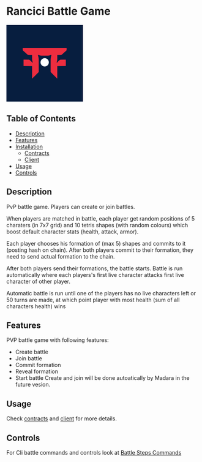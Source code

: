 # Rancici Battle Game
<img src="./contracts/assets/icon.png" alt="Game Logo" width="200"/>

## Table of Contents

- [Description](#description)
- [Features](#features)
- [Installation](#installation)
    - [Contracts](./contracts/README.md)
    - [Client](./client/readme.md)
- [Usage](#usage)
- [Controls](#controls)


## Description
PvP battle game. Players can create or join battles.

When players are matched in battle, each player get random positions of 5 charaters (in 7x7 grid) and 10 tetris shapes (with random colours) which boost default character stats (health, attack, armor).

Each player chooses his formation of (max 5) shapes and commits to it (posting hash on chain). After both players commit to their formation, they need to send actual formation to the chain.

After both players send their formations, the battle starts. Battle is run automatically where each players's first live character attacks first live character of other player.

Automatic battle is run until one of the players has no live characters left or 50 turns are made, at which point player with most health (sum of all characters health) wins

## Features
PVP battle game with following features:
- Create battle
- Join battle
- Commit formation
- Reveal formation
- Start battle
Create and join will be done autoatically by Madara in the future vesion.

## Usage
Check [contracts](./contracts/README.md) and [client](./client/readme.md) for more details.

## Controls
For Cli battle commands and controls look at [Battle Steps Commands](./contracts/README.md#battle-steps-commands-localy)